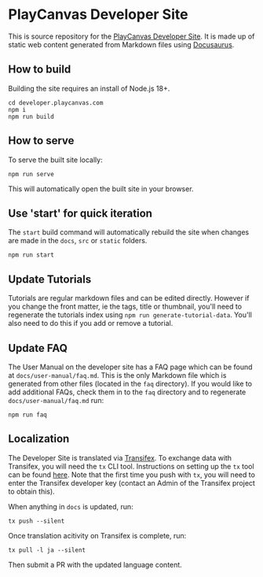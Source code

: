 # PlayCanvas Developer Site

This is source repository for the [PlayCanvas Developer Site](https://developer.playcanvas.com/). It is made up of static web content generated from Markdown files using [Docusaurus](https://docusaurus.io).

## How to build

Building the site requires an install of Node.js 18+.

    cd developer.playcanvas.com
    npm i
    npm run build

## How to serve

To serve the built site locally:

    npm run serve

This will automatically open the built site in your browser.

## Use 'start' for quick iteration

The `start` build command will automatically rebuild the site when changes are made in the `docs`, `src` or `static` folders.

    npm run start

## Update Tutorials

Tutorials are regular markdown files and can be edited directly. However if you change the front matter, ie the tags, title or thumbnail, you'll need to regenerate the tutorials index using `npm run generate-tutorial-data`. You'll also need to do this if you add or remove a tutorial.

## Update FAQ

The User Manual on the developer site has a FAQ page which can be found at `docs/user-manual/faq.md`. This is the only Markdown file which is generated from other files (located in the `faq` directory). If you would like to add additional FAQs, check them in to the `faq` directory and to regenerate `docs/user-manual/faq.md` run:

    npm run faq

## Localization

The Developer Site is translated via [Transifex](https://www.transifex.com/playcanvas/playcanvas-developer-site). To exchange data with Transifex, you will need the `tx` CLI tool. Instructions on setting up the `tx` tool can be found [here](https://developers.transifex.com/docs/cli#installation). Note that the first time you push with `tx`, you will need to enter the Transifex developer key (contact an Admin of the Transifex project to obtain this).

When anything in `docs` is updated, run:

    tx push --silent
    
Once translation acitivity on Transifex is complete, run:

    tx pull -l ja --silent

Then submit a PR with the updated language content.
